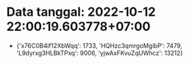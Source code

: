 # Data tanggal: 2022-10-12 22:00:19.603778+07:00

* {'x76C0B4if12XbWqq': 1733, 'HQHzc3qmrgoMgibP': 7479, 'L9dyrxg3HLBkTPxq': 9006, 'yjwAxFKvuZqUWhcz': 13212}
